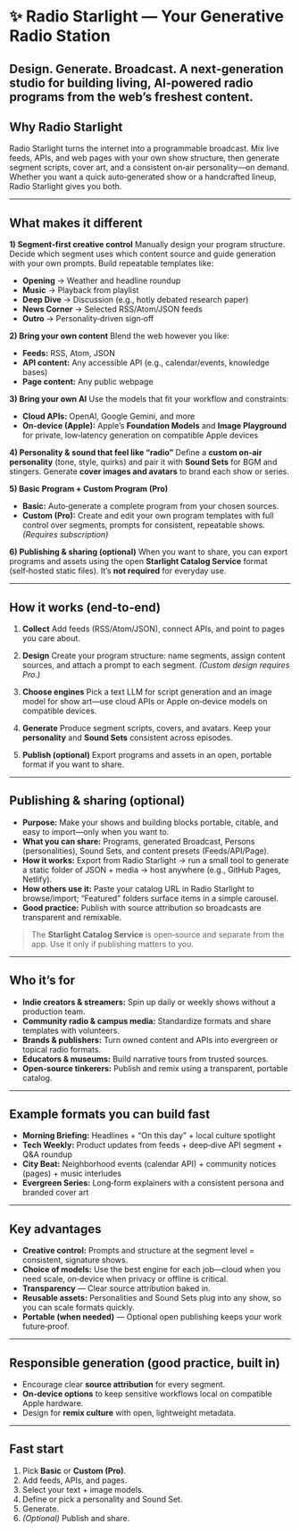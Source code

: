 # ✨ Radio Starlight — Your Generative Radio Station

**Design. Generate. Broadcast.**
A next‑generation studio for building living, AI‑powered radio programs from the web’s freshest content.
---

## Why Radio Starlight

Radio Starlight turns the internet into a programmable broadcast. Mix live feeds, APIs, and web pages with your own show structure, then generate segment scripts, cover art, and a consistent on‑air personality—on demand. Whether you want a quick auto‑generated show or a handcrafted lineup, Radio Starlight gives you both.

---

## What makes it different

**1) Segment‑first creative control**
Manually design your program structure. Decide which segment uses which content source and guide generation with your own prompts. Build repeatable templates like:

* **Opening** → Weather and headline roundup
* **Music** → Playback from playlist
* **Deep Dive** → Discussion (e.g., hotly debated research paper)
* **News Corner** → Selected RSS/Atom/JSON feeds
* **Outro** → Personality‑driven sign‑off

**2) Bring your own content**
Blend the web however you like:

* **Feeds:** RSS, Atom, JSON
* **API content:** Any accessible API (e.g., calendar/events, knowledge bases)
* **Page content:** Any public webpage

**3) Bring your own AI**
Use the models that fit your workflow and constraints:

* **Cloud APIs:** OpenAI, Google Gemini, and more
* **On‑device (Apple):** Apple’s **Foundation Models** and **Image Playground** for private, low‑latency generation on compatible Apple devices

**4) Personality & sound that feel like “radio”**
Define a **custom on‑air personality** (tone, style, quirks) and pair it with **Sound Sets** for BGM and stingers. Generate **cover images and avatars** to brand each show or series.

**5) Basic Program + Custom Program (Pro)**

* **Basic:** Auto‑generate a complete program from your chosen sources.
* **Custom (Pro):** Create and edit your own program templates with full control over segments, prompts for consistent, repeatable shows. *(Requires subscription)*

**6) Publishing & sharing (optional)**
When you want to share, you can export programs and assets using the open **Starlight Catalog Service** format (self‑hosted static files). It’s **not required** for everyday use.

---

## How it works (end‑to‑end)

1. **Collect**
   Add feeds (RSS/Atom/JSON), connect APIs, and point to pages you care about.

2. **Design**
   Create your program structure: name segments, assign content sources, and attach a prompt to each segment. *(Custom design requires Pro.)*

3. **Choose engines**
   Pick a text LLM for script generation and an image model for show art—use cloud APIs or Apple on‑device models on compatible devices.

4. **Generate**
   Produce segment scripts, covers, and avatars. Keep your **personality** and **Sound Sets** consistent across episodes.
5. **Publish (optional)** 
   Export programs and assets in an open, portable format if you want to share.

---

## Publishing & sharing (optional)

* **Purpose:** Make your shows and building blocks portable, citable, and easy to import—only when you want to.
* **What you can share:** Programs, generated Broadcast, Persons (personalities), Sound Sets, and content presets (Feeds/API/Page).
* **How it works:** Export from Radio Starlight → run a small tool to generate a static folder of JSON + media → host anywhere (e.g., GitHub Pages, Netlify).
* **How others use it:** Paste your catalog URL in Radio Starlight to browse/import; “Featured” folders surface items in a simple carousel.
* **Good practice:** Publish with source attribution so broadcasts are transparent and remixable.

> The **Starlight Catalog Service** is open‑source and separate from the app. Use it only if publishing matters to you.

---

## Who it’s for

* **Indie creators & streamers:** Spin up daily or weekly shows without a production team.
* **Community radio & campus media:** Standardize formats and share templates with volunteers.
* **Brands & publishers:** Turn owned content and APIs into evergreen or topical radio formats.
* **Educators & museums:** Build narrative tours from trusted sources.
* **Open‑source tinkerers:** Publish and remix using a transparent, portable catalog.

---

## Example formats you can build fast

* **Morning Briefing:** Headlines + “On this day” + local culture spotlight
* **Tech Weekly:** Product updates from feeds + deep‑dive API segment + Q\&A roundup
* **City Beat:** Neighborhood events (calendar API) + community notices (pages) + music interludes
* **Evergreen Series:** Long‑form explainers with a consistent persona and branded cover art

---

## Key advantages

* **Creative control:** Prompts and structure at the segment level = consistent, signature shows.
* **Choice of models:** Use the best engine for each job—cloud when you need scale, on‑device when privacy or offline is critical.
* **Transparency** — Clear source attribution baked in.
* **Reusable assets:** Personalities and Sound Sets plug into any show, so you can scale formats quickly.
* **Portable (when needed)** — Optional open publishing keeps your work future‑proof.

---

## Responsible generation (good practice, built in)

* Encourage clear **source attribution** for every segment.
* **On‑device options** to keep sensitive workflows local on compatible Apple hardware.
* Design for **remix culture** with open, lightweight metadata.

---

## Fast start

1. Pick **Basic** or **Custom (Pro)**.
2. Add feeds, APIs, and pages.
3. Select your text + image models.
4. Define or pick a personality and Sound Set.
5. Generate.
6. *(Optional)* Publish and share.

